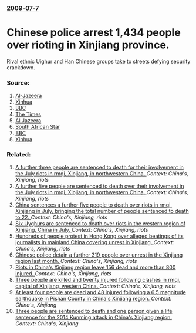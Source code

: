 ### [2009-07-7](/news/2009/07/7/index.md)

#   Chinese police arrest 1,434 people over rioting in Xinjiang province. 

Rival ethnic Uighur and Han Chinese groups take to streets defying security crackdown.


### Source:

1. [Al-Jazeera](http://english.aljazeera.net/news/asia-pacific/2009/07/20097725217198672.html)
2. [Xinhua](http://news.xinhuanet.com/english/2009-07/07/content_11664739.htm)
3. [BBC](http://news.bbc.co.uk/2/hi/asia-pacific/8137824.stm)
4. [The Times](http://www.timesonline.co.uk/tol/news/world/asia/article6656359.ece)
5. [Al Jazeera](http://english.aljazeera.net/news/asia-pacific/2009/07/2009778234472244.html)
6. [South African Star](http://www.thestar.co.za/index.php?fArticleId=5071043)
7. [BBC](http://news.bbc.co.uk/2/hi/asia-pacific/8137432.stm)
8. [Xinhua](http://news.xinhuanet.com/english/2009-07/07/content_11666941.htm)

### Related:

1. [ A further three people are sentenced to death for their involvement in the July riots in rmqi, Xinjiang, in northwestern China. ](/news/2009/12/4/a-further-three-people-are-sentenced-to-death-for-their-involvement-in-the-july-riots-in-urumqi-xinjiang-in-northwestern-china.md) _Context: China's, Xinjiang, riots_
2. [ A further five people are sentenced to death over their involvement in the July riots in rmqi, Xinjiang, in northwestern China. ](/news/2009/12/3/a-further-five-people-are-sentenced-to-death-over-their-involvement-in-the-july-riots-in-urumqi-xinjiang-in-northwestern-china.md) _Context: China's, Xinjiang, riots_
3. [ China sentences a further five people to death over riots in rmqi, Xinjiang in July, bringing the total number of people sentenced to death to 22. ](/news/2009/12/24/china-sentences-a-further-five-people-to-death-over-riots-in-urumqi-xinjiang-in-july-bringing-the-total-number-of-people-sentenced-to-dea.md) _Context: China's, Xinjiang, riots_
4. [ Six Uyghurs are sentenced to death over riots in the western region of Xinjiang, China in July. ](/news/2009/10/12/six-uyghurs-are-sentenced-to-death-over-riots-in-the-western-region-of-xinjiang-china-in-july.md) _Context: China's, Xinjiang, riots_
5. [ Hundreds of people protest in Hong Kong over alleged beatings of its journalists in mainland China covering unrest in Xinjiang. ](/news/2009/09/13/hundreds-of-people-protest-in-hong-kong-over-alleged-beatings-of-its-journalists-in-mainland-china-covering-unrest-in-xinjiang.md) _Context: China's, Xinjiang, riots_
6. [ Chinese police detain a further 319 people over unrest in the Xinjiang region last month. ](/news/2009/08/2/chinese-police-detain-a-further-319-people-over-unrest-in-the-xinjiang-region-last-month.md) _Context: China's, Xinjiang, riots_
7. [ Riots in China's Xinjiang region leave 156 dead and more than 800 injured. ](/news/2009/07/6/riots-in-china-s-xinjiang-region-leave-156-dead-and-more-than-800-injured.md) _Context: China's, Xinjiang, riots_
8. [ Three people are killed and twenty injured following clashes in rmqi, capital of Xinjiang, western China. ](/news/2009/07/5/three-people-are-killed-and-twenty-injured-following-clashes-in-urumqi-capital-of-xinjiang-western-china.md) _Context: China's, Xinjiang, riots_
9. [At least four people are dead and 48 injured following a 6.5 magnitude earthquake in Pishan County in China's Xinjiang region. ](/news/2015/07/3/at-least-four-people-are-dead-and-48-injured-following-a-6-5-magnitude-earthquake-in-pishan-county-in-china-s-xinjiang-region.md) _Context: China's, Xinjiang_
10. [Three people are sentenced to death and one person given a life sentence for the 2014 Kunming attack in China's Xinjiang region. ](/news/2014/09/12/three-people-are-sentenced-to-death-and-one-person-given-a-life-sentence-for-the-2014-kunming-attack-in-china-s-xinjiang-region.md) _Context: China's, Xinjiang_
